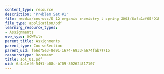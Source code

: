 ```yaml
---
content_type: resource
description: 'Problem Set #1'
file: /media/courses/5-12-organic-chemistry-i-spring-2003/6a4a1ef65491b08cb709302624717107_sol_01.pdf
file_type: application/pdf
learning_resource_types:
- Assignments
ocw_type: OCWFile
parent_title: Assignments
parent_type: CourseSection
parent_uid: fe6d75e3-8e91-1674-6933-a674fab79715
resourcetype: Document
title: sol_01.pdf
uid: 6a4a1ef6-5491-b08c-b709-302624717107
---
```

